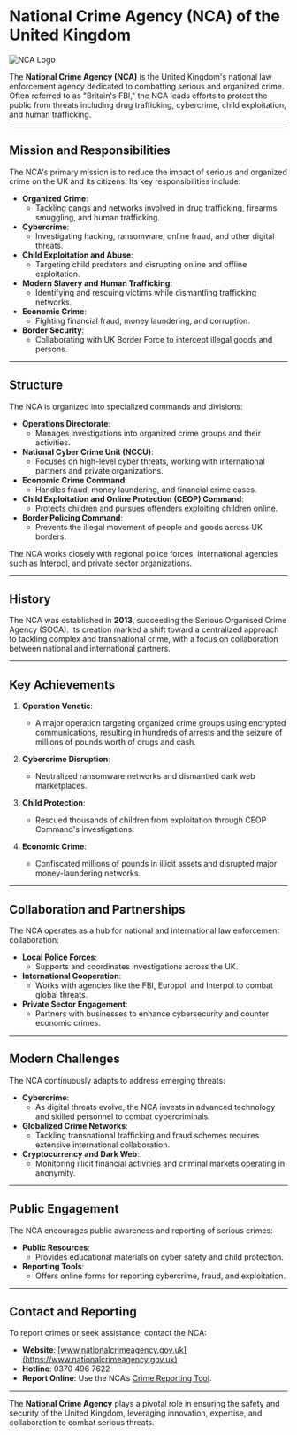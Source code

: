 # National Crime Agency (NCA) of the United Kingdom

![NCA Logo](https://upload.wikimedia.org/wikipedia/en/7/7f/National_Crime_Agency_logo.png)

The **National Crime Agency (NCA)** is the United Kingdom's national law enforcement agency dedicated to combatting serious and organized crime. Often referred to as "Britain's FBI," the NCA leads efforts to protect the public from threats including drug trafficking, cybercrime, child exploitation, and human trafficking.

---

## **Mission and Responsibilities**

The NCA's primary mission is to reduce the impact of serious and organized crime on the UK and its citizens. Its key responsibilities include:

- **Organized Crime**:
  - Tackling gangs and networks involved in drug trafficking, firearms smuggling, and human trafficking.
- **Cybercrime**:
  - Investigating hacking, ransomware, online fraud, and other digital threats.
- **Child Exploitation and Abuse**:
  - Targeting child predators and disrupting online and offline exploitation.
- **Modern Slavery and Human Trafficking**:
  - Identifying and rescuing victims while dismantling trafficking networks.
- **Economic Crime**:
  - Fighting financial fraud, money laundering, and corruption.
- **Border Security**:
  - Collaborating with UK Border Force to intercept illegal goods and persons.

---

## **Structure**

The NCA is organized into specialized commands and divisions:

- **Operations Directorate**:
  - Manages investigations into organized crime groups and their activities.
- **National Cyber Crime Unit (NCCU)**:
  - Focuses on high-level cyber threats, working with international partners and private organizations.
- **Economic Crime Command**:
  - Handles fraud, money laundering, and financial crime cases.
- **Child Exploitation and Online Protection (CEOP) Command**:
  - Protects children and pursues offenders exploiting children online.
- **Border Policing Command**:
  - Prevents the illegal movement of people and goods across UK borders.

The NCA works closely with regional police forces, international agencies such as Interpol, and private sector organizations.

---

## **History**

The NCA was established in **2013**, succeeding the Serious Organised Crime Agency (SOCA). Its creation marked a shift toward a centralized approach to tackling complex and transnational crime, with a focus on collaboration between national and international partners.

---

## **Key Achievements**

1. **Operation Venetic**:
   - A major operation targeting organized crime groups using encrypted communications, resulting in hundreds of arrests and the seizure of millions of pounds worth of drugs and cash.

2. **Cybercrime Disruption**:
   - Neutralized ransomware networks and dismantled dark web marketplaces.

3. **Child Protection**:
   - Rescued thousands of children from exploitation through CEOP Command's investigations.

4. **Economic Crime**:
   - Confiscated millions of pounds in illicit assets and disrupted major money-laundering networks.

---

## **Collaboration and Partnerships**

The NCA operates as a hub for national and international law enforcement collaboration:

- **Local Police Forces**:
  - Supports and coordinates investigations across the UK.
- **International Cooperation**:
  - Works with agencies like the FBI, Europol, and Interpol to combat global threats.
- **Private Sector Engagement**:
  - Partners with businesses to enhance cybersecurity and counter economic crimes.

---

## **Modern Challenges**

The NCA continuously adapts to address emerging threats:

- **Cybercrime**:
  - As digital threats evolve, the NCA invests in advanced technology and skilled personnel to combat cybercriminals.
- **Globalized Crime Networks**:
  - Tackling transnational trafficking and fraud schemes requires extensive international collaboration.
- **Cryptocurrency and Dark Web**:
  - Monitoring illicit financial activities and criminal markets operating in anonymity.

---

## **Public Engagement**

The NCA encourages public awareness and reporting of serious crimes:

- **Public Resources**:
  - Provides educational materials on cyber safety and child protection.
- **Reporting Tools**:
  - Offers online forms for reporting cybercrime, fraud, and exploitation.

---

## **Contact and Reporting**

To report crimes or seek assistance, contact the NCA:

- **Website**: [www.nationalcrimeagency.gov.uk](https://www.nationalcrimeagency.gov.uk)
- **Hotline**: 0370 496 7622
- **Report Online**: Use the NCA’s [Crime Reporting Tool](https://www.nationalcrimeagency.gov.uk/contact-us/reporting).

---

The **National Crime Agency** plays a pivotal role in ensuring the safety and security of the United Kingdom, leveraging innovation, expertise, and collaboration to combat serious threats.

